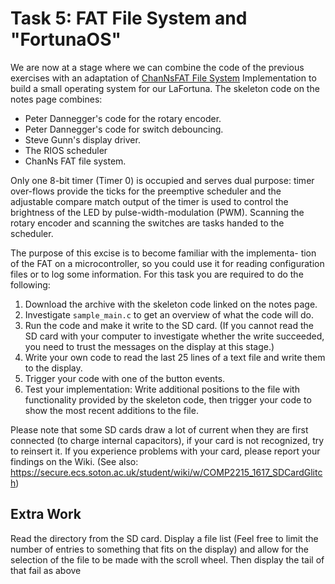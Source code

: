 # Task 5: FAT File System and "FortunaOS"

We are now at a stage where we can combine the code of the previous exercises with an adaptation of [ChanNsFAT File System](http://irtos.sourceforge.net/FAT32_ChaN/doc/00index_e.html) Implementation to build a small operating system for our LaFortuna. The skeleton code on the notes page combines:

* Peter Dannegger's code for the rotary encoder.
* Peter Dannegger's code for switch debouncing.
* Steve Gunn's display driver.
* The RIOS scheduler
* ChanNs FAT file system.

Only one 8-bit timer (Timer 0) is occupied and serves dual purpose: timer over-flows provide the ticks for the preemptive scheduler and the adjustable compare match output of the timer is used to control the brightness of the LED by pulse-width-modulation (PWM). Scanning the rotary encoder and scanning the switches are tasks handed to the scheduler.

The purpose of this excise is to become familiar with the implementa- tion of the FAT on a microcontroller, so you could use it for reading configuration files or to log some information. For this task you are required to do the following:

1. Download the archive with the skeleton code linked on the notes page.
2. Investigate `sample_main.c` to get an overview of what the code will do.
3. Run the code and make it write to the SD card. (If you cannot read the SD card with your computer to investigate whether the write succeeded, you need to trust the messages on the display at this stage.)
4. Write your own code to read the last 25 lines of a text file and write them to the display.
5. Trigger your code with one of the button events.
6. Test your implementation: Write additional positions to the file with functionality provided by the skeleton code, then trigger your code to show the most recent additions to the file.

Please note that some SD cards draw a lot of current when they are first connected (to charge internal capacitors), if your card is not recognized, try to reinsert it. If you experience problems with your card, please report your findings on the Wiki. (See also: https://secure.ecs.soton.ac.uk/student/wiki/w/COMP2215_1617_SDCardGlitch)

## Extra Work
Read the directory from the SD card. Display a file list (Feel free to limit the number of entries to something that fits on the display) and allow for the selection of the file to be made with the scroll wheel. Then display the tail of that fail as above